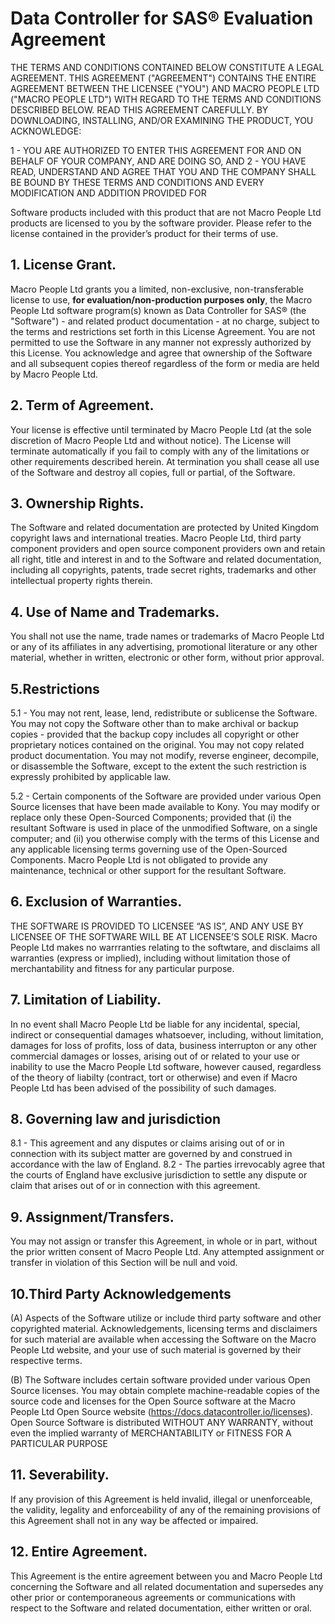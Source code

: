 # Data Controller for SAS® Evaluation Agreement

THE TERMS AND CONDITIONS CONTAINED BELOW CONSTITUTE A LEGAL AGREEMENT. THIS AGREEMENT ("AGREEMENT") CONTAINS THE ENTIRE AGREEMENT BETWEEN THE LICENSEE ("YOU") AND MACRO PEOPLE LTD ("MACRO PEOPLE LTD") WITH REGARD TO THE TERMS AND CONDITIONS DESCRIBED BELOW. READ THIS AGREEMENT CAREFULLY. BY DOWNLOADING, INSTALLING, AND/OR EXAMINING THE PRODUCT, YOU ACKNOWLEDGE:

1 - YOU ARE AUTHORIZED TO ENTER THIS AGREEMENT FOR AND ON BEHALF OF YOUR COMPANY, AND ARE DOING SO, AND 2 - YOU HAVE READ, UNDERSTAND AND AGREE THAT YOU AND THE COMPANY SHALL BE BOUND BY THESE TERMS AND CONDITIONS AND EVERY MODIFICATION AND ADDITION PROVIDED FOR

Software products included with this product that are not Macro People Ltd products are licensed to you by the software provider. Please refer to the license contained in the provider’s product for their terms of use.

## 1. License Grant.
Macro People Ltd grants you a limited, non-exclusive, non-transferable license to use, **for evaluation/non-production purposes only**, the Macro People Ltd software program(s) known as Data Controller for SAS® (the "Software") - and related product documentation - at no charge, subject to the terms and restrictions set forth in this License Agreement. You are not permitted to use the Software in any manner not expressly authorized by this License. You acknowledge and agree that ownership of the Software and all subsequent copies thereof regardless of the form or media are held by Macro People Ltd.

## 2. Term of Agreement.
Your license is effective until terminated by Macro People Ltd (at the sole discretion of Macro People Ltd and without notice). The License will terminate automatically if you fail to comply with any of the limitations or other requirements described herein. At termination you shall cease all use of the Software and destroy all copies, full or partial, of the Software.

## 3. Ownership Rights.
The Software and related documentation are protected by United Kingdom copyright laws and international treaties. Macro People Ltd, third party component providers and open source component providers own and retain all right, title and interest in and to the Software and related documentation, including all copyrights, patents, trade secret rights, trademarks and other intellectual property rights therein.

## 4. Use of Name and Trademarks.
You shall not use the name, trade names or trademarks of Macro People Ltd or any of its affiliates in any advertising, promotional literature or any other material, whether in written, electronic or other form, without prior approval.

## 5.Restrictions

5.1 - You may not rent, lease, lend, redistribute or sublicense the Software. You may not copy the Software other than to make archival or backup copies - provided that the backup copy includes all copyright or other proprietary notices contained on the original. You may not copy related product documentation. You may not modify, reverse engineer, decompile, or disassemble the Software, except to the extent the such restriction is expressly prohibited by applicable law.

5.2 - Certain components of the Software are provided under various Open Source licenses that have been made available to Kony. You may modify or replace only these Open-Sourced Components; provided that (i) the resultant Software is used in place of the unmodified Software, on a single computer; and (ii) you otherwise comply with the terms of this License and any applicable licensing terms governing use of the Open-Sourced Components. Macro People Ltd is not obligated to provide any maintenance, technical or other support for the resultant Software.

## 6. Exclusion of Warranties.
THE SOFTWARE IS PROVIDED TO LICENSEE “AS IS”, AND ANY USE BY LICENSEE OF THE SOFTWARE WILL BE AT LICENSEE’S SOLE RISK. Macro People Ltd makes no warrranties relating to the softwtare, and disclaims all warranties (express or implied), including without limitation those of merchantability and fitness for any particular purpose.

## 7. Limitation of Liability.
In no event shall Macro People Ltd be liable for any incidental, special, indirect or consequential damages whatsoever, including, without limitation, damages for loss of profits, loss of data, business interrupton or any other commercial damages or losses, arising out of or related to your use or inability to use the Macro People Ltd software, however caused, regardless of the theory of liabilty (contract, tort or otherwise) and even if Macro People Ltd has been advised of the possibility of such damages.

## 8. Governing law and jurisdiction
8.1 - This agreement and any disputes or claims arising out of or in connection with its subject matter are governed by and construed in accordance with the law of England.
8.2 - The parties irrevocably agree that the courts of England have exclusive jurisdiction to settle any dispute or claim that arises out of or in connection with this agreement.


## 9. Assignment/Transfers.
You may not assign or transfer this Agreement, in whole or in part, without the prior written consent of Macro People Ltd. Any attempted assignment or transfer in violation of this Section will be null and void.

## 10.Third Party Acknowledgements

(A) Aspects of the Software utilize or include third party software and other copyrighted material. Acknowledgements, licensing terms and disclaimers for such material are available when accessing the Software on the Macro People Ltd website, and your use of such material is governed by their respective terms.

(B) The Software includes certain software provided under various Open Source licenses. You may obtain complete machine-readable copies of the source code and licenses for the Open Source software at the Macro People Ltd Open Source website (https://docs.datacontroller.io/licenses). Open Source Software is distributed WITHOUT ANY WARRANTY, without even the implied warranty of MERCHANTABILITY or FITNESS FOR A PARTICULAR PURPOSE

## 11. Severability.
If any provision of this Agreement is held invalid, illegal or unenforceable, the validity, legality and enforceability of any of the remaining provisions of this Agreement shall not in any way be affected or impaired.

## 12. Entire Agreement.
This Agreement is the entire agreement between you and Macro People Ltd concerning the Software and all related documentation and supersedes any other prior or contemporaneous agreements or communications with respect to the Software and related documentation, either written or oral.